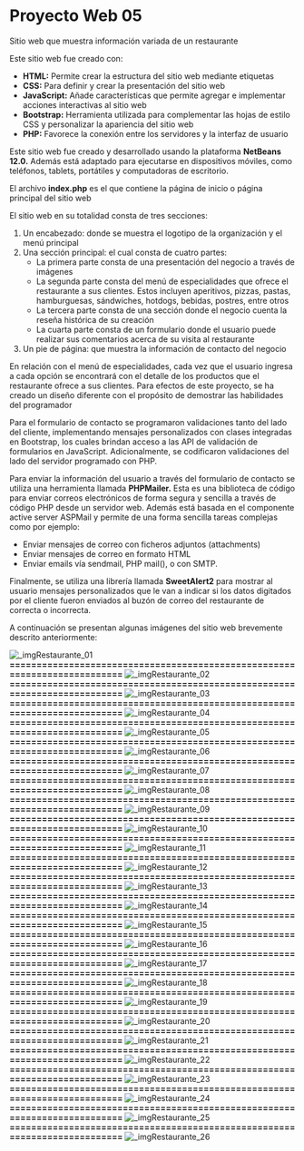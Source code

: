 # Proyecto Web 05
Sitio web que muestra información variada de un restaurante

Este sitio web fue creado con:
- **HTML:**	Permite crear la estructura del sitio web mediante etiquetas
- **CSS:**	Para definir y crear la presentación del sitio web
- **JavaScript:**	Añade características que permite agregar e implementar acciones interactivas al sitio web
- **Bootstrap:**	Herramienta utilizada para complementar las hojas de estilo CSS y personalizar la apariencia del sitio web
- **PHP:**	Favorece la conexión entre los servidores y la interfaz de usuario

Este sitio web fue creado y desarrollado usando la plataforma **NetBeans 12.0.** Además está adaptado para ejecutarse en dispositivos móviles, como teléfonos, tablets, portátiles y computadoras de escritorio.

El archivo **index.php** es el que contiene la página de inicio o página principal del sitio web

El sitio web en su totalidad consta de tres secciones: 
1. Un encabezado: donde se muestra el logotipo de la organización y el menú principal
2. Una sección principal: el cual consta de cuatro partes:
   - La primera parte consta de una presentación del negocio a través de imágenes
   - La segunda parte consta del menú de especialidades que ofrece el restaurante a sus clientes. Estos incluyen aperitivos, pizzas, pastas, hamburguesas, sándwiches, hotdogs, bebidas, postres, entre otros
   - La tercera parte consta de una sección donde el negocio cuenta la reseña histórica de su creación
   - La cuarta parte consta de un formulario donde el usuario puede realizar sus comentarios acerca de su visita al restaurante
3. Un pie de página: que muestra la información de contacto del negocio

En relación con el menú de especialidades, cada vez que el usuario ingresa a cada opción se encontrará con el detalle de los productos que el restaurante ofrece a sus clientes. Para efectos de este proyecto, se ha creado un diseño diferente con el propósito de demostrar las habilidades del programador

Para el formulario de contacto se programaron validaciones tanto del lado del cliente, implementando mensajes personalizados con clases integradas en Bootstrap, los cuales brindan acceso a las API de validación de formularios en JavaScript. Adicionalmente, se codificaron validaciones del lado del servidor programado con PHP.

Para enviar la información del usuario a través del formulario de contacto se utiliza una herramienta llamada **PHPMailer.** Esta es una biblioteca de código para enviar correos electrónicos de forma segura y sencilla a través de código PHP desde un servidor web. Además está basada en el componente active server ASPMail y permite de una forma sencilla tareas complejas como por ejemplo:
- Enviar mensajes de correo con ficheros adjuntos (attachments) 
- Enviar mensajes de correo en formato HTML 
- Enviar emails vía sendmail, PHP mail(), o con SMTP.

Finalmente, se utiliza una librería llamada **SweetAlert2**  para mostrar al usuario mensajes personalizados que le van a indicar si los datos digitados por el cliente fueron enviados al buzón de correo del restaurante de  correcta o incorrecta.

A continuación se presentan algunas imágenes del sitio web brevemente descrito anteriormente:

![_imgRestaurante_01](https://github.com/misproyectosweb/proyecto-web-05/assets/98922137/15355318-3c60-4afa-accd-520f9c7c585d)
**==========================================================================**
![_imgRestaurante_02](https://github.com/misproyectosweb/proyecto-web-05/assets/98922137/c9b1ed54-d17d-4fc1-98e6-4a529b0741e1)
**==========================================================================**
![_imgRestaurante_03](https://github.com/misproyectosweb/proyecto-web-05/assets/98922137/605d27b4-7fda-4781-a83f-c983350143b9)
**==========================================================================**
![_imgRestaurante_04](https://github.com/misproyectosweb/proyecto-web-05/assets/98922137/6c355804-5873-4c77-b2ee-2e8c09e1fbc3)
**==========================================================================**
![_imgRestaurante_05](https://github.com/misproyectosweb/proyecto-web-05/assets/98922137/75161833-9999-4ab7-8e93-341eef14be7e)
**==========================================================================**
![_imgRestaurante_06](https://github.com/misproyectosweb/proyecto-web-05/assets/98922137/ca690774-6d4f-46a1-9f20-9ad5b9b9c0ca)
**==========================================================================**
![_imgRestaurante_07](https://github.com/misproyectosweb/proyecto-web-05/assets/98922137/8462aca6-35b6-446a-992f-8276aa83f921)
**==========================================================================**
![_imgRestaurante_08](https://github.com/misproyectosweb/proyecto-web-05/assets/98922137/66032e59-a95d-4f83-85c7-09cb46ea1267)
**==========================================================================**
![_imgRestaurante_09](https://github.com/misproyectosweb/proyecto-web-05/assets/98922137/d850693d-efa6-49c4-a09f-07fc9962a362)
**==========================================================================**
![_imgRestaurante_10](https://github.com/misproyectosweb/proyecto-web-05/assets/98922137/502b171e-ef38-46f0-b936-5a905f9b883e)
**==========================================================================**
![_imgRestaurante_11](https://github.com/misproyectosweb/proyecto-web-05/assets/98922137/33432796-d6db-4a3b-a3fe-9f08b89f1bb7)
**==========================================================================**
![_imgRestaurante_12](https://github.com/misproyectosweb/proyecto-web-05/assets/98922137/448e4991-5730-4ff0-afba-62ba535ebd40)
**==========================================================================**
![_imgRestaurante_13](https://github.com/misproyectosweb/proyecto-web-05/assets/98922137/8606c44e-7722-421f-8231-85784623b43e)
**==========================================================================**
![_imgRestaurante_14](https://github.com/misproyectosweb/proyecto-web-05/assets/98922137/4cb6021f-4e25-4f57-a03c-3a6216cb38a8)
**==========================================================================**
![_imgRestaurante_15](https://github.com/misproyectosweb/proyecto-web-05/assets/98922137/e9e5a15b-b452-4df2-815d-55a787ea3386)
**==========================================================================**
![_imgRestaurante_16](https://github.com/misproyectosweb/proyecto-web-05/assets/98922137/9b2c4edd-d71c-41ba-bc67-aae8214c90b2)
**==========================================================================**
![_imgRestaurante_17](https://github.com/misproyectosweb/proyecto-web-05/assets/98922137/20a5d6f5-6702-4e95-824f-9ed879721f5b)
**==========================================================================**
![_imgRestaurante_18](https://github.com/misproyectosweb/proyecto-web-05/assets/98922137/dc48e73e-6099-4f3d-b86a-d86b26f766bc)
**==========================================================================**
![_imgRestaurante_19](https://github.com/misproyectosweb/proyecto-web-05/assets/98922137/1a0769b2-76c8-4370-8802-64be1af94101)
**==========================================================================**
![_imgRestaurante_20](https://github.com/misproyectosweb/proyecto-web-05/assets/98922137/103da31a-745e-4af2-b203-71c2ce1235fd)
**==========================================================================**
![_imgRestaurante_21](https://github.com/misproyectosweb/proyecto-web-05/assets/98922137/49375d3d-008b-4102-a797-dfab11d1b450)
**==========================================================================**
![_imgRestaurante_22](https://github.com/misproyectosweb/proyecto-web-05/assets/98922137/9d68d118-9b4b-4bfb-9bc1-c3deb134b484)
**==========================================================================**
![_imgRestaurante_23](https://github.com/misproyectosweb/proyecto-web-05/assets/98922137/5ea1624e-77a8-4a10-8572-8af124b4ef7c)
**==========================================================================**
![_imgRestaurante_24](https://github.com/misproyectosweb/proyecto-web-05/assets/98922137/17e16151-d96d-46c7-99d1-d6394ed96751)
**==========================================================================**
![_imgRestaurante_25](https://github.com/misproyectosweb/proyecto-web-05/assets/98922137/c1491996-beb6-4fbb-96dc-b94eb9775373)
**==========================================================================**
![_imgRestaurante_26](https://github.com/misproyectosweb/proyecto-web-05/assets/98922137/aa46fd6b-c9a0-46b3-ad18-39e631cfdd7d)
